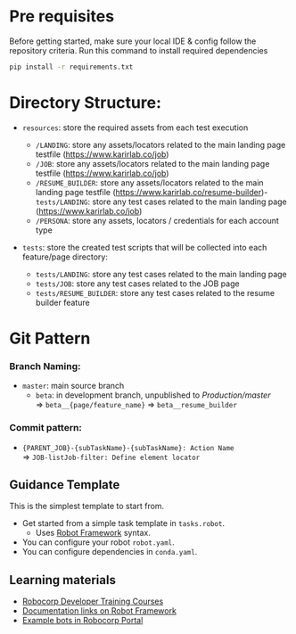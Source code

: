 # Pre requisites
Before getting started, make sure your local IDE & config follow the repository criteria.
Run this command to install required dependencies
```bash
pip install -r requirements.txt
```

# Directory Structure:
- `resources`: store the required assets from each test execution
  - `/LANDING`: store any assets/locators related to the main landing page testfile (https://www.karirlab.co/job)
  - `/JOB`: store any assets/locators related to the main landing page testfile (https://www.karirlab.co/job)
  - `/RESUME_BUILDER`: store any assets/locators related to the main landing page testfile (https://www.karirlab.co/resume-builder)- `tests/LANDING`: store any test cases related to the main landing page (https://www.karirlab.co/job)
  - `/PERSONA`: store any assets, locators / credentials for each account type


- `tests`: store the created test scripts that will be collected into each feature/page directory:
  - `tests/LANDING`: store any test cases related to the main landing page
  - `tests/JOB`: store any test cases related to the JOB page
  - `tests/RESUME_BUILDER`: store any test cases related to the resume builder feature

# Git Pattern
### Branch Naming: 
- `master`: main source branch
  - `beta`: in development branch, unpublished to *Production/master* <br>
  => `beta__{page/feature_name}` => `beta__resume_builder`

### Commit pattern:
-  `{PARENT_JOB}-{subTaskName}-{subTaskName}: Action Name` <br>
  => `JOB-listJob-filter: Define element locator`

## Guidance Template
This is the simplest template to start from.

- Get started from a simple task template in `tasks.robot`.
  - Uses [Robot Framework](https://robocorp.com/docs/languages-and-frameworks/robot-framework/basics) syntax.
- You can configure your robot `robot.yaml`.
- You can configure dependencies in `conda.yaml`.

## Learning materials

- [Robocorp Developer Training Courses](https://robocorp.com/docs/courses)
- [Documentation links on Robot Framework](https://robocorp.com/docs/languages-and-frameworks/robot-framework)
- [Example bots in Robocorp Portal](https://robocorp.com/portal)
